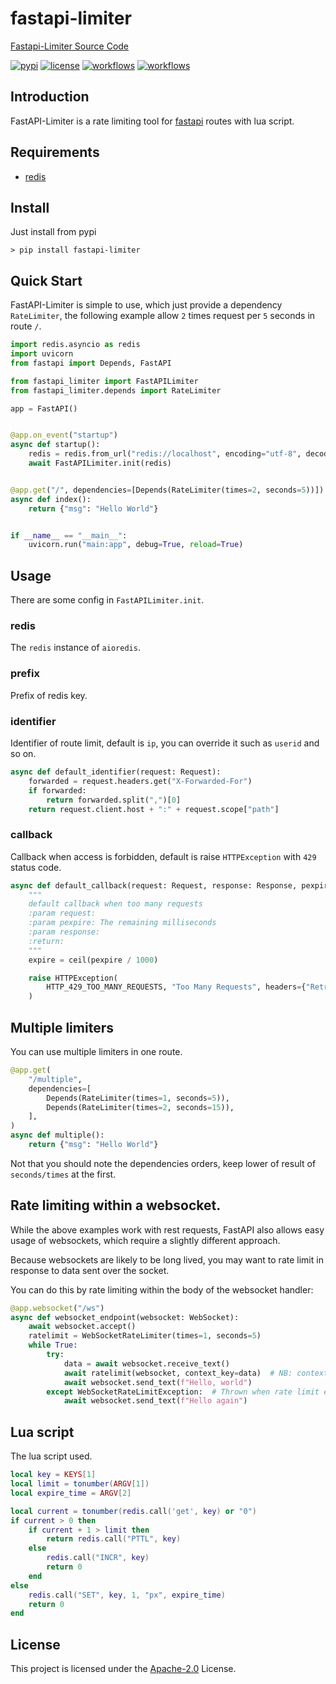 # fastapi-limiter

[Fastapi-Limiter Source Code](https://github.com/long2ice/fastapi-limiter/tree/master/)

[![pypi](https://img.shields.io/pypi/v/fastapi-limiter.svg?style=flat)](https://pypi.python.org/pypi/fastapi-limiter)
[![license](https://img.shields.io/github/license/long2ice/fastapi-limiter)](https://github.com/long2ice/fastapi-limiter/blob/master/LICENCE)
[![workflows](https://github.com/long2ice/fastapi-limiter/workflows/pypi/badge.svg)](https://github.com/long2ice/fastapi-limiter/actions?query=workflow:pypi)
[![workflows](https://github.com/long2ice/fastapi-limiter/workflows/ci/badge.svg)](https://github.com/long2ice/fastapi-limiter/actions?query=workflow:ci)

## Introduction

FastAPI-Limiter is a rate limiting tool for [fastapi](https://github.com/tiangolo/fastapi) routes with lua script.

## Requirements

- [redis](https://redis.io/)

## Install

Just install from pypi

```shell script
> pip install fastapi-limiter
```

## Quick Start

FastAPI-Limiter is simple to use, which just provide a dependency `RateLimiter`, the following example allow `2` times
request per `5` seconds in route `/`.

```py
import redis.asyncio as redis
import uvicorn
from fastapi import Depends, FastAPI

from fastapi_limiter import FastAPILimiter
from fastapi_limiter.depends import RateLimiter

app = FastAPI()


@app.on_event("startup")
async def startup():
    redis = redis.from_url("redis://localhost", encoding="utf-8", decode_responses=True)
    await FastAPILimiter.init(redis)


@app.get("/", dependencies=[Depends(RateLimiter(times=2, seconds=5))])
async def index():
    return {"msg": "Hello World"}


if __name__ == "__main__":
    uvicorn.run("main:app", debug=True, reload=True)
```

## Usage

There are some config in `FastAPILimiter.init`.

### redis

The `redis` instance of `aioredis`.

### prefix

Prefix of redis key.

### identifier

Identifier of route limit, default is `ip`, you can override it such as `userid` and so on.

```py
async def default_identifier(request: Request):
    forwarded = request.headers.get("X-Forwarded-For")
    if forwarded:
        return forwarded.split(",")[0]
    return request.client.host + ":" + request.scope["path"]
```

### callback

Callback when access is forbidden, default is raise `HTTPException` with `429` status code.

```py
async def default_callback(request: Request, response: Response, pexpire: int):
    """
    default callback when too many requests
    :param request:
    :param pexpire: The remaining milliseconds
    :param response:
    :return:
    """
    expire = ceil(pexpire / 1000)

    raise HTTPException(
        HTTP_429_TOO_MANY_REQUESTS, "Too Many Requests", headers={"Retry-After": str(expire)}
    )
```

## Multiple limiters

You can use multiple limiters in one route.

```py
@app.get(
    "/multiple",
    dependencies=[
        Depends(RateLimiter(times=1, seconds=5)),
        Depends(RateLimiter(times=2, seconds=15)),
    ],
)
async def multiple():
    return {"msg": "Hello World"}
```

Not that you should note the dependencies orders, keep lower of result of `seconds/times` at the first.

## Rate limiting within a websocket.

While the above examples work with rest requests, FastAPI also allows easy usage
of websockets, which require a slightly different approach.

Because websockets are likely to be long lived, you may want to rate limit in
response to data sent over the socket.

You can do this by rate limiting within the body of the websocket handler:

```py
@app.websocket("/ws")
async def websocket_endpoint(websocket: WebSocket):
    await websocket.accept()
    ratelimit = WebSocketRateLimiter(times=1, seconds=5)
    while True:
        try:
            data = await websocket.receive_text()
            await ratelimit(websocket, context_key=data)  # NB: context_key is optional
            await websocket.send_text(f"Hello, world")
        except WebSocketRateLimitException:  # Thrown when rate limit exceeded.
            await websocket.send_text(f"Hello again")
```

## Lua script

The lua script used.

```lua
local key = KEYS[1]
local limit = tonumber(ARGV[1])
local expire_time = ARGV[2]

local current = tonumber(redis.call('get', key) or "0")
if current > 0 then
    if current + 1 > limit then
        return redis.call("PTTL", key)
    else
        redis.call("INCR", key)
        return 0
    end
else
    redis.call("SET", key, 1, "px", expire_time)
    return 0
end
```

## License

This project is licensed under the
[Apache-2.0](https://github.com/long2ice/fastapi-limiter/blob/master/LICENCE) License.
